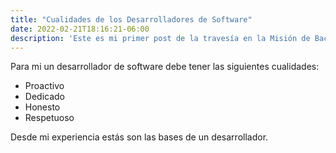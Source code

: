 ```yaml
---
title: "Cualidades de los Desarrolladores de Software"
date: 2022-02-21T18:16:21-06:00
description: 'Este es mi primer post de la travesía en la Misión de Backend con Node JS de Launch X.'
---
```


Para mi un desarrollador de software debe tener las siguientes cualidades:

- Proactivo
- Dedicado
- Honesto
- Respetuoso

Desde mi experiencia estás son las bases de un desarrollador.

